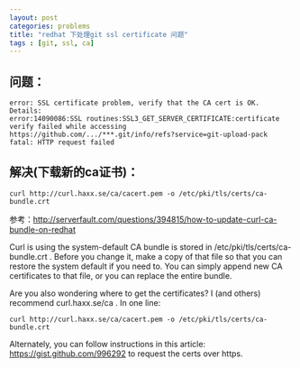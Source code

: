 ```yaml
---
layout: post
categories: problems 
title: "redhat 下处理git ssl certificate 问题"
tags : [git, ssl, ca]
---
```


问题：
------
	error: SSL certificate problem, verify that the CA cert is OK. Details:
	error:14090086:SSL routines:SSL3_GET_SERVER_CERTIFICATE:certificate verify failed while accessing https://github.com/.../***.git/info/refs?service=git-upload-pack
	fatal: HTTP request failed

解决(下载新的ca证书)：
------
	curl http://curl.haxx.se/ca/cacert.pem -o /etc/pki/tls/certs/ca-bundle.crt

参考：http://serverfault.com/questions/394815/how-to-update-curl-ca-bundle-on-redhat 

Curl is using the system-default CA bundle is stored in /etc/pki/tls/certs/ca-bundle.crt . Before you change it, make a copy of that file so that you can restore the system default if you need to. You can simply append new CA certificates to that file, or you can replace the entire bundle.

Are you also wondering where to get the certificates? I (and others) recommend curl.haxx.se/ca . In one line:

	curl http://curl.haxx.se/ca/cacert.pem -o /etc/pki/tls/certs/ca-bundle.crt
Alternately, you can follow instructions in this article: https://gist.github.com/996292 to request the certs over https.


